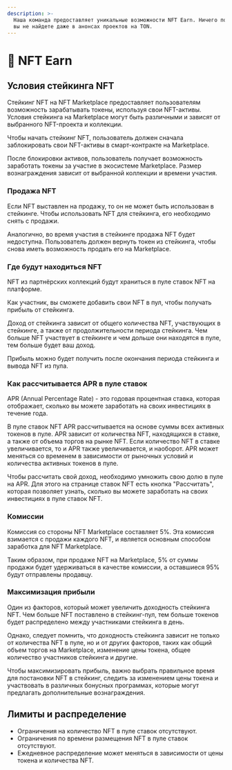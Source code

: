 ```yaml
---
description: >-
  Наша команда предоставляет уникальные возможности NFT Earn. Ничего подобного
  вы не найдете даже в анонсах проектов на TON.
---
```


# 🎁 NFT Earn

## Условия стейкинга NFT

Стейкинг NFT на NFT Marketplace предоставляет пользователям возможность зарабатывать токены, используя свои NFT-активы. Условия стейкинга на Marketplace могут быть различными и зависят от выбранного NFT-проекта и коллекции.

Чтобы начать стейкинг NFT, пользователь должен сначала заблокировать свои NFT-активы в смарт-контракте на Marketplace.&#x20;

После блокировки активов, пользователь получает возможность заработать токены за участие в экосистеме Marketplace. Размер вознаграждения зависит от выбранной коллекции и времени участия.

### Продажа NFT

Если NFT выставлен на продажу, то он не может быть использован в стейкинге. Чтобы использовать NFT для стейкинга, его необходимо снять с продажи.&#x20;

Аналогично, во время участия в стейкинге продажа NFT будет недоступна. Пользователь должен вернуть токен из стейкинга, чтобы снова иметь возможность продать его на Marketplace.

### Где будут находиться NFT

NFT из партнёрских коллекций будут храниться в пуле ставок NFT на платформе.&#x20;

Как участник, вы сможете добавить свои NFT в пул, чтобы получать прибыль от стейкинга.&#x20;

Доход от стейкинга зависит от общего количества NFT, участвующих в стейкинге, а также от продолжительности периода стейкинга. Чем больше NFT участвует в стейкинге и чем дольше они находятся в пуле, тем больше будет ваш доход.&#x20;

Прибыль можно будет получить после окончания периода стейкинга и вывода NFT из пула.

### Как рассчитывается APR  в пуле ставок

APR (Annual Percentage Rate) - это годовая процентная ставка, которая отображает, сколько вы можете заработать на своих инвестициях в течение года.

В пуле ставок NFT APR рассчитывается на основе суммы всех активных токенов в пуле. APR зависит от количества NFT, находящихся в ставке, а также от объема торгов на рынке NFT. Если количество NFT в ставке увеличивается, то и APR также увеличивается, и наоборот. APR может меняться со временем в зависимости от рыночных условий и количества активных токенов в пуле.

Чтобы рассчитать свой доход, необходимо умножить свою долю в пуле на APR. Для этого на странице ставок NFT есть кнопка "Рассчитать", которая позволяет узнать, сколько вы можете заработать на своих инвестициях в пуле ставок NFT.

### Комиссии&#x20;

Комиссия со стороны NFT Marketplace составляет 5%. Эта комиссия взимается с продажи каждого NFT, и является основным способом заработка для NFT Marketplace.&#x20;

Таким образом, при продаже NFT на Marketplace, 5% от суммы продажи будет удерживаться в качестве комиссии, а оставшиеся 95% будут отправлены продавцу.

### Максимизация прибыли

Один из факторов, который может увеличить доходность стейкинга NFT. Чем больше NFT поставлено в стейкинг-пул, тем больше токенов будет распределено между участниками стейкинга в день.&#x20;

Однако, следует помнить, что доходность стейкинга зависит не только от количества NFT в пуле, но и от других факторов, таких как общий объем торгов на Marketplace, изменение цены токена, общее количество участников стейкинга и другие.&#x20;

Чтобы максимизировать прибыль, важно выбрать правильное время для постановки NFT в стейкинг, следить за изменением цены токена и участвовать в различных бонусных программах, которые могут предлагать дополнительные вознаграждения.

## Лимиты и распределение

* Ограничения на количество NFT в пуле ставок отсутствуют.
* Ограничения по времени размещения NFT в пуле ставок отсутствуют.
* Ежедневное распределение может меняться в зависимости от цены токена и количества NFT.

